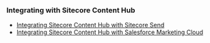 ### Integrating with Sitecore Content Hub

- [Integrating Sitecore Content Hub with Sitecore Send](/learn/integrations/send-ch)
- [Integrating Sitecore Content Hub with Salesforce Marketing Cloud](https://doc.sitecore.com/ch/en/users/content-hub/sitecore-connect%E2%84%A2-for-salesforce-marketing-cloud)
